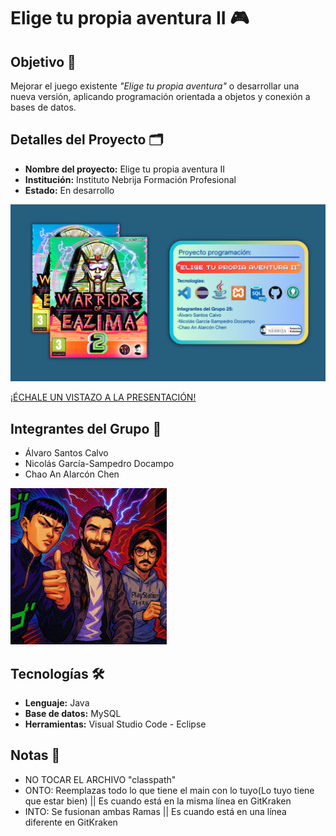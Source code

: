 

# Elige tu propia aventura II 🎮

## Objetivo 📌
Mejorar el juego existente *"Elige tu propia aventura"* o desarrollar una nueva versión, aplicando programación orientada a objetos y conexión a bases de datos.

## Detalles del Proyecto 🗂
- **Nombre del proyecto:** Elige tu propia aventura II  
- **Institución:** Instituto Nebrija Formación Profesional 
- **Estado:** En desarrollo  

![Portada](Portada_ETPA_II_Remastered.png)

[¡ÉCHALE UN VISTAZO A LA PRESENTACIÓN!](https://gamma.app/docs/WARRIORS-OF-EAZIMA-II-g2kidspg5ewqvm4)

## Integrantes del Grupo 👥️
- Álvaro Santos Calvo
- Nicolás García-Sampedro Docampo
- Chao An Alarcón Chen

<img src="Grupo25.jpg" alt="Grupo25" width="250">

## Tecnologías 🛠
- **Lenguaje:** Java  
- **Base de datos:** MySQL 
- **Herramientas:** Visual Studio Code - Eclipse

## Notas 📝
- NO TOCAR EL ARCHIVO "classpath"
- ONTO: Reemplazas todo lo que tiene el main con lo tuyo(Lo tuyo tiene que estar bien) || Es cuando está en la misma línea en GitKraken
- INTO: Se fusionan ambas Ramas || Es cuando está en una línea diferente en GitKraken


